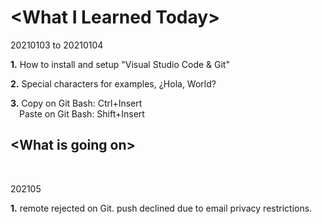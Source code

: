 <p><h1>&lt;What I Learned Today&gt;</h1></p>
<p>20210103 to 20210104</p>
<p><b>1.</b> How to install and setup &quot;Visual Studio Code &amp; Git&quot;</p>
<p><b>2.</b> Special characters for examples&#44; &#191;Hola, World&#63;</p>
<p><b>3.</b> Copy on Git Bash&#58; Ctrl&#43;Insert<br>
&ensp;&ensp;Paste on Git Bash&#58; Shift&#43;Insert</p>
<p><h2>&lt;What is going on&gt;</h2></p>
<br />
<p>202105</p>
<b>1.</b> remote rejected on Git. push declined due to email privacy restrictions.
